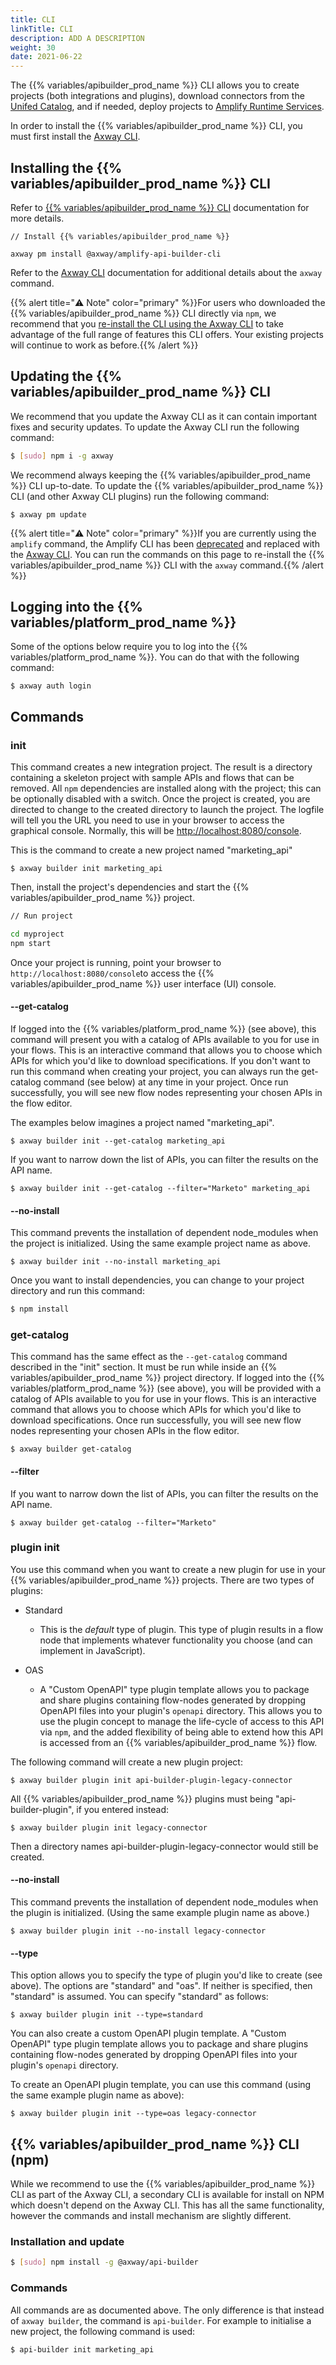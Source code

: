 ```yaml
---
title: CLI
linkTitle: CLI
description: ADD A DESCRIPTION
weight: 30
date: 2021-06-22
---
```


The {{% variables/apibuilder_prod_name %}} CLI allows you to create projects (both integrations and plugins), download connectors from the [Unifed Catalog](https://docs.axway.com/bundle/axway-open-docs/page/docs/catalog/index.html), and if needed, deploy projects to [Amplify Runtime Services](https://docs.axway.com/bundle/AMPLIFY_Runtime_Services_2_0_allOS_en/page/amplify_runtime_services.html).

In order to install the {{% variables/apibuilder_prod_name %}} CLI, you must first install the [Axway CLI](https://docs.axway.com/bundle/Axway_CLI_allOS_en/page/axway_cli.html).

## Installing the {{% variables/apibuilder_prod_name %}} CLI

Refer to [{{% variables/apibuilder_prod_name %}} CLI](#) documentation for more details.

```
// Install {{% variables/apibuilder_prod_name %}}

axway pm install @axway/amplify-api-builder-cli
```

Refer to the [Axway CLI](https://docs.axway.com/bundle/Axway_CLI_allOS_en/page/axway_cli.html) documentation for additional details about the `axway` command.

{{% alert title="⚠️ Note" color="primary" %}}For users who downloaded the {{% variables/apibuilder_prod_name %}} CLI directly via `npm`, we recommend that you [re-install the CLI using the Axway CLI](/docs/getting_started_with_api_builder/) to take advantage of the full range of features this CLI offers. Your existing projects will continue to work as before.{{% /alert %}}

## Updating the {{% variables/apibuilder_prod_name %}} CLI

We recommend that you update the Axway CLI as it can contain important fixes and security updates. To update the Axway CLI run the following command:

```bash
$ [sudo] npm i -g axway
```

We recommend always keeping the {{% variables/apibuilder_prod_name %}} CLI up-to-date. To update the {{% variables/apibuilder_prod_name %}} CLI (and other Axway CLI plugins) run the following command:

```
$ axway pm update
```

{{% alert title="⚠️ Note" color="primary" %}}If you are currently using the `amplify` command, the Amplify CLI has been [deprecated](https://docs.axway.com/bundle/Axway_CLI_allOS_en/page/axway_cli.html#AxwayCLI-UpgradingfromAMPLIFYCLI) and replaced with the [Axway CLI](https://docs.axway.com/bundle/Axway_CLI_allOS_en/page/axway_cli.html). You can run the commands on this page to re-install the {{% variables/apibuilder_prod_name %}} CLI with the `axway` command.{{% /alert %}}

## Logging into the {{% variables/platform_prod_name %}}

Some of the options below require you to log into the {{% variables/platform_prod_name %}}. You can do that with the following command:

```
$ axway auth login
```

## Commands

### init

This command creates a new integration project. The result is a directory containing a skeleton project with sample APIs and flows that can be removed. All `npm` dependencies are installed along with the project; this can be optionally disabled with a switch. Once the project is created, you are directed to change to the created directory to launch the project. The logfile will tell you the URL you need to use in your browser to access the graphical console. Normally, this will be [http://localhost:8080/console](http://localhost:8080/console).

This is the command to create a new project named "marketing_api"

`$ axway builder init marketing_api`

Then, install the project's dependencies and start the {{% variables/apibuilder_prod_name %}} project.

```bash
// Run project

cd myproject
npm start
```

Once your project is running, point your browser to `http://localhost:8080/console`to access the {{% variables/apibuilder_prod_name %}} user interface (UI) console.

#### \--get-catalog

If logged into the {{% variables/platform_prod_name %}} (see above), this command will present you with a catalog of APIs available to you for use in your flows. This is an interactive command that allows you to choose which APIs for which you'd like to download specifications. If you don't want to run this command when creating your project, you can always run the get-catalog command (see below) at any time in your project. Once run successfully, you will see new flow nodes representing your chosen APIs in the flow editor.

The examples below imagines a project named "marketing_api".

```
$ axway builder init --get-catalog marketing_api
```

If you want to narrow down the list of APIs, you can filter the results on the API name.

```
$ axway builder init --get-catalog --filter="Marketo" marketing_api
```

#### \--no-install

This command prevents the installation of dependent node_modules when the project is initialized. Using the same example project name as above.

```
$ axway builder init --no-install marketing_api
```

Once you want to install dependencies, you can change to your project directory and run this command:

```bash
$ npm install
```

### get-catalog

This command has the same effect as the `--get-catalog` command described in the "init" section. It must be run while inside an {{% variables/apibuilder_prod_name %}} project directory. If logged into the {{% variables/platform_prod_name %}} (see above), you will be provided with a catalog of APIs available to you for use in your flows. This is an interactive command that allows you to choose which APIs for which you'd like to download specifications. Once run successfully, you will see new flow nodes representing your chosen APIs in the flow editor.

```
$ axway builder get-catalog
```

#### \--filter

If you want to narrow down the list of APIs, you can filter the results on the API name.

```
$ axway builder get-catalog --filter="Marketo"
```

### plugin init

You use this command when you want to create a new plugin for use in your {{% variables/apibuilder_prod_name %}} projects. There are two types of plugins:

* Standard

    * This is the _default_ type of plugin. This type of plugin results in a flow node that implements whatever functionality you choose (and can implement in JavaScript).

* OAS

    * A "Custom OpenAPI" type plugin template allows you to package and share plugins containing flow-nodes generated by dropping OpenAPI files into your plugin's `openapi` directory. This allows you to use the plugin concept to manage the life-cycle of access to this API via `npm`, and the added flexibility of being able to extend how this API is accessed from an {{% variables/apibuilder_prod_name %}} flow.

The following command will create a new plugin project:

```
$ axway builder plugin init api-builder-plugin-legacy-connector
```

All {{% variables/apibuilder_prod_name %}} plugins must being "api-builder-plugin", if you entered instead:

`$ axway builder plugin init legacy-connector`

Then a directory names api-builder-plugin-legacy-connector would still be created.

#### \--no-install

This command prevents the installation of dependent node_modules when the plugin is initialized. (Using the same example plugin name as above.)

```
$ axway builder plugin init --no-install legacy-connector
```

#### \--type

This option allows you to specify the type of plugin you'd like to create (see above). The options are "standard" and "oas". If neither is specified, then "standard" is assumed. You can specify "standard" as follows:

```
$ axway builder plugin init --type=standard
```

You can also create a custom OpenAPI plugin template. A "Custom OpenAPI" type plugin template allows you to package and share plugins containing flow-nodes generated by dropping OpenAPI files into your plugin's `openapi` directory.

To create an OpenAPI plugin template, you can use this command (using the same example plugin name as above):

```
$ axway builder plugin init --type=oas legacy-connector
```

## {{% variables/apibuilder_prod_name %}} CLI (npm)

While we recommend to use the {{% variables/apibuilder_prod_name %}} CLI as part of the Axway CLI, a secondary CLI is available for install on NPM which doesn't depend on the Axway CLI. This has all the same functionality, however the commands and install mechanism are slightly different.

### Installation and update

```bash
$ [sudo] npm install -g @axway/api-builder
```

### Commands

All commands are as documented above. The only difference is that instead of `axway builder`, the command is `api-builder`. For example to initialise a new project, the following command is used:

```
$ api-builder init marketing_api
```
